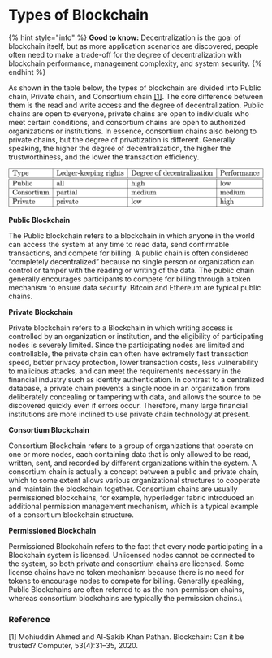 # Types of Blockchain

{% hint style="info" %}
**Good to know:** Decentralization is the goal of blockchain itself, but as more application scenarios are discovered, people often need to make a trade-off for the degree of decentralization with blockchain performance, management complexity, and system security.
{% endhint %}

As shown in the table below, the types of blockchain are divided into Public chain, Private chain, and Consortium chain [\[1\]](types-of-blockchain.md#undefined). The core difference between them is the read and write access and the degree of decentralization. Public chains are open to everyone, private chains are open to individuals who meet certain conditions, and consortium chains are open to authorized organizations or institutions. In essence, consortium chains also belong to private chains, but the degree of privatization is different. Generally speaking, the higher the degree of decentralization, the higher the trustworthiness, and the lower the transaction efficiency.

![Comparison of Different Types of Blockchain](<../.gitbook/assets/image (36).png>)

**Public Blockchain**

The Public blockchain refers to a blockchain in which anyone in the world can access the system at any time to read data, send confirmable transactions, and compete for billing. A public chain is often considered “completely decentralized” because no single person or organization can control or tamper with the reading or writing of the data. The public chain generally encourages participants to compete for billing through a token mechanism to ensure data security. Bitcoin and Ethereum are typical public chains.

**Private Blockchain**

Private blockchain refers to a Blockchain in which writing access is controlled by an organization or institution, and the eligibility of participating nodes is severely limited. Since the participating nodes are limited and controllable, the private chain can often have extremely fast transaction speed, better privacy protection, lower transaction costs, less vulnerability to malicious attacks, and can meet the requirements necessary in the financial industry such as identity authentication. In contrast to a centralized database, a private chain prevents a single node in an organization from deliberately concealing or tampering with data, and allows the source to be discovered quickly even if errors occur. Therefore, many large financial institutions are more inclined to use private chain technology at present.

**Consortium Blockchain**

Consortium Blockchain refers to a group of organizations that operate on one or more nodes, each containing data that is only allowed to be read, written, sent, and recorded by different organizations within the system. A consortium chain is actually a concept between a public and private chain, which to some extent allows various organizational structures to cooperate and maintain the blockchain together. Consortium chains are usually permissioned blockchains, for example, hyperledger fabric introduced an additional permission management mechanism, which is a typical example of a consortium blockchain structure.

**Permissioned Blockchain**

Permissioned Blockchain refers to the fact that every node participating in a Blockchain system is licensed. Unlicensed nodes cannot be connected to the system, so both private and consortium chains are licensed. Some license chains have no token mechanism because there is no need for tokens to encourage nodes to compete for billing. Generally speaking, Public Blockchains are often referred to as the non-permission chains, whereas consortium blockchains are typically the permission chains.\


### Reference

\[1] Mohiuddin Ahmed and Al-Sakib Khan Pathan. Blockchain: Can it be trusted? Computer, 53(4):31–35, 2020.
